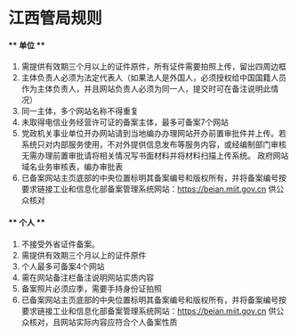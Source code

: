 

# 江西管局规则

<!-- tabs:start -->

#### ** 单位 **

1. 需提供有效期三个月以上的证件原件，所有证件需要拍照上传，留出四周边框                                                                                                            
2. 主体负责人必须为法定代表人（如果法人是外国人，必须授权给中国国籍人员作为主体负责人，并且网站负责人必须为同一人，提交时可在备注说明此情况）                                                                                                                                                                                                    
4. 同一主体，多个网站名称不得重复
5. 未取得电信业务经营许可证的备案主体，最多可备案7个网站
6. 党政机关事业单位开办网站请到当地编办办理网站开办前置审批件并上传。若系统只对内部服务使用，不对外提供信息发布等服务内容，或经编制部门审核无需办理前置审批请将相关情况写书面材料并将材料扫描上传系统。  政府网站域名业务审核表，编办审批表                                                                                                                        
8. 已备案网站主页底部的中央位置标明其备案编号和版权所有，并将备案编号按要求链接工业和信息化部备案管理系统网站：https://beian.miit.gov.cn 供公众核对

#### ** 个人 **

1. 不接受外省证件备案。                                                                                                            
2. 需提供有效期三个月以上的证件原件
3. 个人最多可备案4个网站
4. 需在网站备注栏备注说明网站实质内容                                                                                      
5. 备案照片必须应季，需要手持身份证拍照                                                                                                                                                               
7. 已备案网站主页底部的中央位置标明其备案编号和版权所有，并将备案编号按要求链接工业和信息化部备案管理系统网站：https://beian.miit.gov.cn 供公众核对，且网站实际内容应符合个人备案性质 

<!-- tabs:end -->